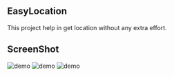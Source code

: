 ## EasyLocation

This project help in get location without any extra effort.

## ScreenShot

![demo](https://github.com/webaddicted/EasyLocation/blob/master/screenshot/permission.png)
![demo](https://github.com/webaddicted/EasyLocation/blob/master/screenshot/home.png)
![demo](https://github.com/webaddicted/EasyLocation/blob/master/screenshot/location.png)
